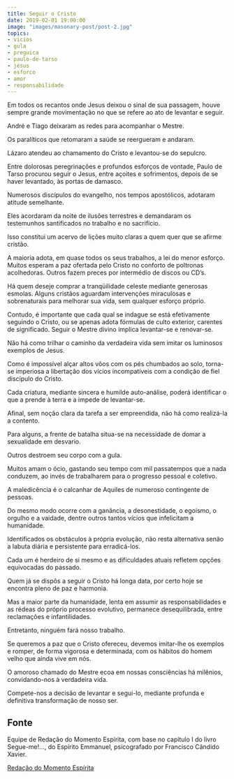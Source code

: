 ```yaml
---
title: Seguir o Cristo
date: 2019-02-01 19:00:00
image: "images/masonary-post/post-2.jpg"
topics: 
- vicios
- gula
- preguica
- paulo-de-tarso
- jesus
- esforco
- amor
- responsabilidade
---
```


Em todos os recantos onde Jesus deixou o sinal de sua passagem, houve sempre
grande movimentação no que se refere ao ato de levantar e seguir.

André e Tiago deixaram as redes para acompanhar o Mestre.

Os paralíticos que retomaram a saúde se reergueram e andaram.

Lázaro atendeu ao chamamento do Cristo e levantou-se do sepulcro.

Entre dolorosas peregrinações e profundos esforços de vontade, Paulo de Tarso
procurou seguir o Jesus, entre açoites e sofrimentos, depois de se haver
levantado, às portas de damasco.

Numerosos discípulos do evangelho, nos tempos apostólicos, adotaram atitude
semelhante.

Eles acordaram da noite de ilusões terrestres e demandaram os testemunhos
santificados no trabalho e no sacrifício.

Isso constitui um acervo de lições muito claras a quem quer que se afirme
cristão.

A maioria adota, em quase todos os seus trabalhos, a lei do menor esforço.
Muitos esperam a paz ofertada pelo Cristo no conforto de poltronas acolhedoras.
Outros fazem preces por intermédio de discos ou CD’s.

Há quem deseje comprar a tranqüilidade celeste mediante generosas esmolas.
Alguns cristãos aguardam intervenções miraculosas e sobrenaturais para melhorar
sua vida, sem qualquer esforço próprio.

Contudo, é importante que cada qual se indague se está efetivamente seguindo o
Cristo, ou se apenas adota fórmulas de culto exterior, carentes de significado.
Seguir o Mestre divino implica levantar-se e renovar-se.

Não há como trilhar o caminho da verdadeira vida sem imitar os luminosos
exemplos de Jesus.

Como é impossível alçar altos vôos com os pés chumbados ao solo, torna-se
imperiosa a libertação dos vícios incompatíveis com a condição de fiel
discípulo do Cristo.

Cada criatura, mediante sincera e humilde auto-análise, poderá identificar o
que a prende à terra e a impede de levantar-se.

Afinal, sem noção clara da tarefa a ser empreendida, não há como realizá-la a
contento.

Para alguns, a frente de batalha situa-se na necessidade de domar a sexualidade
em desvario.

Outros destroem seu corpo com a gula.

Muitos amam o ócio, gastando seu tempo com mil passatempos que a nada conduzem,
ao invés de trabalharem para o progresso pessoal e coletivo.

A maledicência é o calcanhar de Aquiles de numeroso contingente de pessoas.

Do mesmo modo ocorre com a ganância, a desonestidade, o egoísmo, o orgulho e a
vaidade, dentre outros tantos vícios que infelicitam a humanidade.

Identificados os obstáculos à própria evolução, não resta alternativa senão a
labuta diária e persistente para erradicá-los.

Cada um é herdeiro de si mesmo e as dificuldades atuais refletem opções
equivocadas do passado.

Quem já se dispôs a seguir o Cristo há longa data, por certo hoje se encontra
pleno de paz e harmonia.

Mas a maior parte da humanidade, lenta em assumir as responsabilidades e as
rédeas do próprio processo evolutivo, permanece desequilibrada, entre
reclamações e infantilidades.

Entretanto, ninguém fará nosso trabalho.

Se queremos a paz que o Cristo ofereceu, devemos imitar-lhe os exemplos e
romper, de forma vigorosa e determinada, com os hábitos do homem velho que
ainda vive em nós.

O amoroso chamado do Mestre ecoa em nossas consciências há milênios,
convidando-nos à verdadeira vida.

Compete-nos a decisão de levantar e segui-lo, mediante profunda e definitiva
transformação de nosso ser.

## Fonte
Equipe de Redação do Momento Espírita, com base no capítulo I do livro
Segue-me!..., do Espírito Emmanuel, psicografado por Francisco Cândido Xavier.



[Redação do Momento Espírita](http://www.momento.com.br/pt/ler_texto.php?id=1154)
